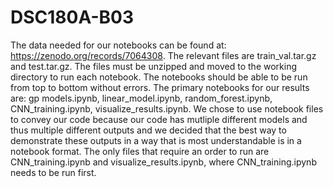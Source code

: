 # DSC180A-B03

The data needed for our notebooks can be found at: https://zenodo.org/records/7064308. The relevant files are train_val.tar.gz and test.tar.gz. The files must be unzipped and moved to the working directory to run each notebook. The notebooks should be able to be run from top to bottom without errors. The primary notebooks for our results are: gp models.ipynb, linear_model.ipynb, random_forest.ipynb, CNN_training.ipynb, visualize_results.ipynb. We chose to use notebook files to convey our code because our code has mutliple different models and thus multiple different outputs and we decided that the best way to demonstrate these outputs in a way that is most understandable is in a notebook format. The only files that require an order to run are CNN_training.ipynb and visualize_results.ipynb, where CNN_training.ipynb needs to be run first.
